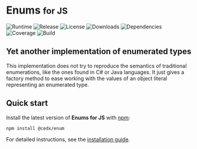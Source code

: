 # Enums <small>for JS</small>
![Runtime](https://img.shields.io/badge/node-%3E%3D12.0-brightgreen.svg) ![Release](https://img.shields.io/npm/v/@cedx/enum.svg) ![License](https://img.shields.io/npm/l/@cedx/enum.svg) ![Downloads](https://img.shields.io/npm/dt/@cedx/enum.svg) ![Dependencies](https://david-dm.org/cedx/enum.js.svg) ![Coverage](https://coveralls.io/repos/github/cedx/enum.js/badge.svg) ![Build](https://travis-ci.com/cedx/enum.js.svg)

## Yet another implementation of enumerated types
This implementation does not try to reproduce the semantics of traditional enumerations, like the ones found in C# or Java languages.
It just gives a factory method to ease working with the values of an object literal representing an enumerated type.

## Quick start
Install the latest version of **Enums for JS** with [npm](https://www.npmjs.com):

```shell
npm install @cedx/enum
```

For detailed instructions, see the [installation guide](installation.md).
